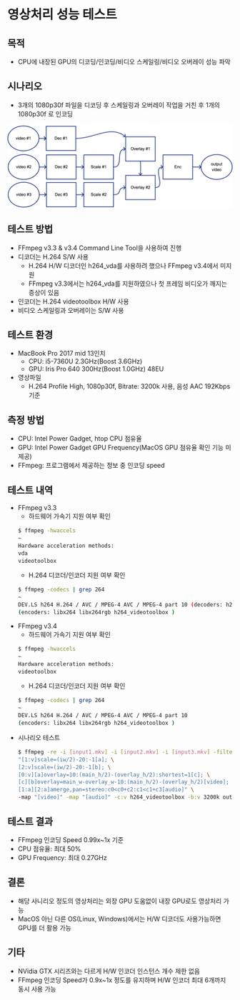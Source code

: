 # 영상처리 성능 테스트
## 목적
- CPU에 내장된 GPU의 디코딩/인코딩/비디오 스케일링/비디오 오버레이 성능 파악
## 시나리오
- 3개의 1080p30f 파일을 디코딩 후 스케일링과 오버레이 작업을 거친 후 1개의 1080p30f 로 인코딩

![filter_graph](./images/filter_graph.png)
## 테스트 방법
- FFmpeg v3.3 & v3.4 Command Line Tool을 사용하여 진행
- 디코더는 H.264 S/W 사용
    - H.264 H/W 디코더인 h264_vda를 사용하려 했으나 FFmpeg v3.4에서 미지원
    - FFmpeg v3.3에서는 h264_vda를 지원하였으나 첫 프레임 비디오가 깨지는 증상이 있음
- 인코더는 H.264 videotoolbox H/W 사용
- 비디오 스케일링과 오버레이는 S/W 사용
## 테스트 환경
- MacBook Pro 2017 mid 13인치
    - CPU: i5-7360U 2.3GHz(Boost 3.6GHz)
    - GPU: Iris Pro 640 300Hz(Boost 1.0GHz) 48EU
- 영상파일
    - H.264 Profile High, 1080p30f, Bitrate: 3200k 사용, 음성 AAC 192Kbps 기준
## 측정 방법
- CPU: Intel Power Gadget, htop CPU 점유율
- GPU: Intel Power Gadget GPU Frequency(MacOS GPU 점유율 확인 기능 미제공)
- FFmpeg: 프로그램에서 제공하는 정보 중 인코딩 speed
## 테스트 내역
- FFmpeg v3.3
    - 하드웨어 가속기 지원 여부 확인
    ```sh
    $ ffmpeg -hwaccels
    ~
    Hardware acceleration methods:
    vda
    videotoolbox
    ```
    - H.264 디코더/인코더 지원 여부 확인
    ```sh
    $ ffmpeg -codecs | grep 264
    ~
    DEV.LS h264 H.264 / AVC / MPEG-4 AVC / MPEG-4 part 10 (decoders: h264 h264_vda )
    (encoders: libx264 libx264rgb h264_videotoolbox )
    ```
- FFmpeg v3.4
    - 하드웨어 가속기 지원 여부 확인
    ```sh
    $ ffmpeg -hwaccels
    ~
    Hardware acceleration methods:
    videotoolbox
    ```
    - H.264 디코더/인코더 지원 여부 확인
    ```sh
    $ ffmpeg -codecs | grep 264
    ~
    DEV.LS h264 H.264 / AVC / MPEG-4 AVC / MPEG-4 part 10
    (encoders: libx264 libx264rgb h264_videotoolbox )
    ```
- 시나리오 테스트
    ```sh
    $ ffmpeg -re -i [input1.mkv] -i [input2.mkv] -i [input3.mkv] -filter_complex \
    "[1:v]scale=(iw/2)-20:-1[a]; \
    [2:v]scale=(iw/2)-20:-1[b]; \
    [0:v][a]overlay=10:(main_h/2)-(overlay_h/2):shortest=1[c]; \
    [c][b]overlay=main_w-overlay_w-10:(main_h/2)-(overlay_h/2)[video]; \
    [1:a][2:a]amerge,pan=stereo:c0<c0+c2:c1<c1+c3[audio]" \
    -map "[video]" -map "[audio]" -c:v h264_videotoolbox -b:v 3200k output.mkv
    ```
## 테스트 결과
- FFmpeg 인코딩 Speed 0.99x~1x 기준
- CPU 점유율: 최대 50%
- GPU Frequency: 최대 0.27GHz
## 결론
- 해당 사니리오 정도의 영상처리는 외장 GPU 도움없이 내장 GPU로도 영상처리 가능
- MacOS 아닌 다른 OS(Linux, Windows)에서는 H/W 디코더도 사용가능하면 GPU를 더 활용 가능
## 기타
- NVidia GTX 시리즈와는 다르게 H/W 인코더 인스턴스 개수 제한 없음
- FFmpeg 인코딩 Speed가 0.9x~1x 정도를 유지하며 H/W 인코더 최대 6개까지 동시 사용 가능
